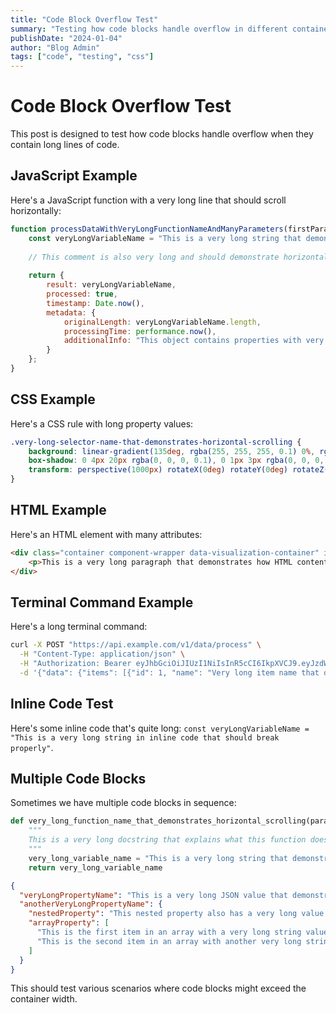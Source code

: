 ```yaml
---
title: "Code Block Overflow Test"
summary: "Testing how code blocks handle overflow in different container widths"
publishDate: "2024-01-04"
author: "Blog Admin"
tags: ["code", "testing", "css"]
---
```


# Code Block Overflow Test

This post is designed to test how code blocks handle overflow when they contain long lines of code.

## JavaScript Example

Here's a JavaScript function with a very long line that should scroll horizontally:

```javascript
function processDataWithVeryLongFunctionNameAndManyParameters(firstParameter, secondParameter, thirdParameter, fourthParameter, fifthParameter, sixthParameter, seventhParameter, eighthParameter, ninthParameter, tenthParameter) {
    const veryLongVariableName = "This is a very long string that demonstrates how horizontal scrolling works in code blocks when the content exceeds the container width";
    
    // This comment is also very long and should demonstrate horizontal scrolling: Lorem ipsum dolor sit amet, consectetur adipiscing elit, sed do eiusmod tempor incididunt ut labore et dolore magna aliqua
    
    return {
        result: veryLongVariableName,
        processed: true,
        timestamp: Date.now(),
        metadata: {
            originalLength: veryLongVariableName.length,
            processingTime: performance.now(),
            additionalInfo: "This object contains properties with very long names to test horizontal scrolling"
        }
    };
}
```

## CSS Example

Here's a CSS rule with long property values:

```css
.very-long-selector-name-that-demonstrates-horizontal-scrolling {
    background: linear-gradient(135deg, rgba(255, 255, 255, 0.1) 0%, rgba(255, 255, 255, 0.05) 50%, rgba(255, 255, 255, 0.1) 100%);
    box-shadow: 0 4px 20px rgba(0, 0, 0, 0.1), 0 1px 3px rgba(0, 0, 0, 0.1), inset 0 1px 0 rgba(255, 255, 255, 0.1);
    transform: perspective(1000px) rotateX(0deg) rotateY(0deg) rotateZ(0deg) translateX(0px) translateY(0px) translateZ(0px) scale(1);
}
```

## HTML Example

Here's an HTML element with many attributes:

```html
<div class="container component-wrapper data-visualization-container" id="main-content-area" data-testid="primary-container" data-analytics="user-interaction-tracking" data-component="data-visualization" data-theme="dark-mode" data-responsive="true" data-accessibility="enhanced" role="main" aria-labelledby="main-heading" aria-describedby="main-description">
    <p>This is a very long paragraph that demonstrates how HTML content behaves within code blocks when it exceeds the normal width constraints of the container.</p>
</div>
```

## Terminal Command Example

Here's a long terminal command:

```bash
curl -X POST "https://api.example.com/v1/data/process" \
  -H "Content-Type: application/json" \
  -H "Authorization: Bearer eyJhbGciOiJIUzI1NiIsInR5cCI6IkpXVCJ9.eyJzdWIiOiIxMjM0NTY3ODkwIiwibmFtZSI6IkpvaG4gRG9lIiwiaWF0IjoxNTE2MjM5MDIyfQ.SflKxwRJSMeKKF2QT4fwpMeJf36POk6yJV_adQssw5c" \
  -d '{"data": {"items": [{"id": 1, "name": "Very long item name that demonstrates horizontal scrolling", "description": "This is a very long description that should wrap or scroll depending on the container"}]}}'
```

## Inline Code Test

Here's some inline code that's quite long: `const veryLongVariableName = "This is a very long string in inline code that should break properly"`.

## Multiple Code Blocks

Sometimes we have multiple code blocks in sequence:

```python
def very_long_function_name_that_demonstrates_horizontal_scrolling(parameter_one, parameter_two, parameter_three, parameter_four, parameter_five):
    """
    This is a very long docstring that explains what this function does in great detail and should demonstrate how text wrapping works in code blocks.
    """
    very_long_variable_name = "This is a very long string that demonstrates horizontal scrolling in Python code blocks"
    return very_long_variable_name
```

```json
{
  "veryLongPropertyName": "This is a very long JSON value that demonstrates horizontal scrolling in JSON code blocks",
  "anotherVeryLongPropertyName": {
    "nestedProperty": "This nested property also has a very long value to test horizontal scrolling behavior",
    "arrayProperty": [
      "This is the first item in an array with a very long string value",
      "This is the second item in an array with another very long string value"
    ]
  }
}
```

This should test various scenarios where code blocks might exceed the container width.
